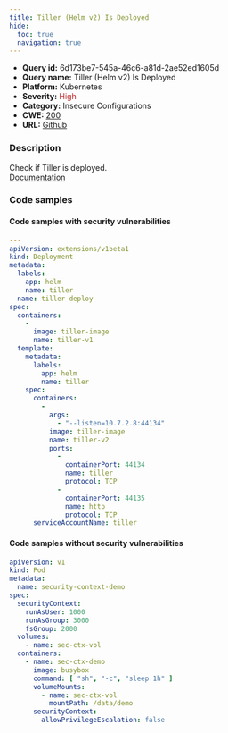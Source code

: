 ```yaml
---
title: Tiller (Helm v2) Is Deployed
hide:
  toc: true
  navigation: true
---
```


<style>
  .highlight .hll {
    background-color: #ff171742;
  }
  .md-content {
    max-width: 1100px;
    margin: 0 auto;
  }
</style>

-   **Query id:** 6d173be7-545a-46c6-a81d-2ae52ed1605d
-   **Query name:** Tiller (Helm v2) Is Deployed
-   **Platform:** Kubernetes
-   **Severity:** <span style="color:#bb2124">High</span>
-   **Category:** Insecure Configurations
-   **CWE:** <a href="https://cwe.mitre.org/data/definitions/200.html" onclick="newWindowOpenerSafe(event, 'https://cwe.mitre.org/data/definitions/200.html')">200</a>
-   **URL:** [Github](https://github.com/Checkmarx/kics/tree/master/assets/queries/k8s/tiller_is_deployed)

### Description
Check if Tiller is deployed.<br>
[Documentation](https://kubernetes.io/docs/concepts/containers/images/)

### Code samples
#### Code samples with security vulnerabilities
```yaml title="Positive test num. 1 - yaml file" hl_lines="8 10 20 15"
--- 
apiVersion: extensions/v1beta1
kind: Deployment
metadata: 
  labels: 
    app: helm
    name: tiller
  name: tiller-deploy
spec: 
  containers: 
    - 
      image: tiller-image
      name: tiller-v1
  template: 
    metadata: 
      labels: 
        app: helm
        name: tiller
    spec: 
      containers: 
        - 
          args: 
            - "--listen=10.7.2.8:44134"
          image: tiller-image
          name: tiller-v2
          ports: 
            - 
              containerPort: 44134
              name: tiller
              protocol: TCP
            - 
              containerPort: 44135
              name: http
              protocol: TCP
      serviceAccountName: tiller

```


#### Code samples without security vulnerabilities
```yaml title="Negative test num. 1 - yaml file"
apiVersion: v1
kind: Pod
metadata:
  name: security-context-demo
spec:
  securityContext:
    runAsUser: 1000
    runAsGroup: 3000
    fsGroup: 2000
  volumes:
    - name: sec-ctx-vol
  containers:
    - name: sec-ctx-demo
      image: busybox
      command: [ "sh", "-c", "sleep 1h" ]
      volumeMounts:
        - name: sec-ctx-vol
          mountPath: /data/demo
      securityContext:
        allowPrivilegeEscalation: false
```

